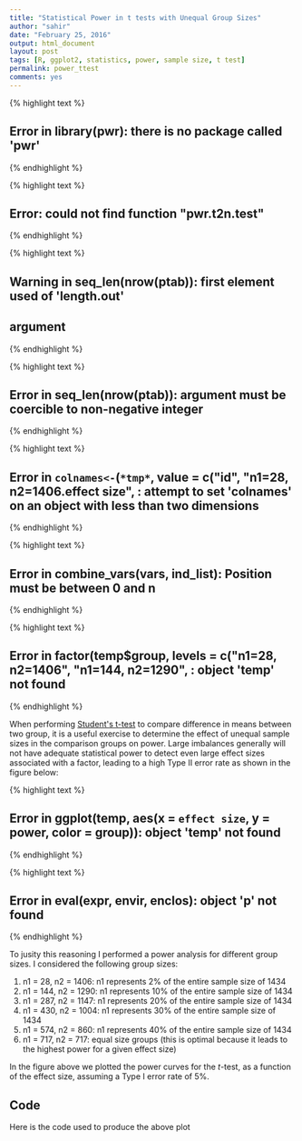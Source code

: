 ```yaml
---
title: "Statistical Power in t tests with Unequal Group Sizes"
author: "sahir"
date: "February 25, 2016"
output: html_document
layout: post
tags: [R, ggplot2, statistics, power, sample size, t test]
permalink: power_ttest
comments: yes
---
```



{% highlight text %}
## Error in library(pwr): there is no package called 'pwr'
{% endhighlight %}



{% highlight text %}
## Error: could not find function "pwr.t2n.test"
{% endhighlight %}



{% highlight text %}
## Warning in seq_len(nrow(ptab)): first element used of 'length.out'
## argument
{% endhighlight %}



{% highlight text %}
## Error in seq_len(nrow(ptab)): argument must be coercible to non-negative integer
{% endhighlight %}



{% highlight text %}
## Error in `colnames<-`(`*tmp*`, value = c("id", "n1=28, n2=1406.effect size", : attempt to set 'colnames' on an object with less than two dimensions
{% endhighlight %}



{% highlight text %}
## Error in combine_vars(vars, ind_list): Position must be between 0 and n
{% endhighlight %}



{% highlight text %}
## Error in factor(temp$group, levels = c("n1=28, n2=1406", "n1=144, n2=1290", : object 'temp' not found
{% endhighlight %}


When performing [Student's t-test](https://en.wikipedia.org/wiki/Student%27s_t-test) to compare difference in means between two group, it is a useful exercise to determine the effect of unequal sample sizes in the comparison groups on power. Large imbalances generally will not have adequate statistical power to detect even large effect sizes associated with a factor, leading to a high Type II error rate as shown in the figure below:


{% highlight text %}
## Error in ggplot(temp, aes(x = `effect size`, y = power, color = group)): object 'temp' not found
{% endhighlight %}



{% highlight text %}
## Error in eval(expr, envir, enclos): object 'p' not found
{% endhighlight %}

<!--more-->

To jusity this reasoning I performed a power analysis for different group sizes. I considered the following group sizes:

1. n1 = 28, n2 = 1406: n1 represents 2% of the entire sample size of 1434
2. n1 = 144, n2 = 1290: n1 represents 10% of the entire sample size of 1434
3. n1 = 287, n2 = 1147: n1 represents 20% of the entire sample size of 1434
4. n1 = 430, n2 = 1004: n1 represents 30% of the entire sample size of 1434
5. n1 = 574, n2 = 860: n1 represents 40% of the entire sample size of 1434
6. n1 = 717, n2 = 717: equal size groups (this is optimal because it leads to the highest power for a given effect size)

In the figure above we plotted the power curves for the $t$-test, as a function of the effect size, assuming a Type I error rate of 5%. 


## Code

Here is the code used to produce the above plot

<script src="https://gist.github.com/sahirbhatnagar/9507cc24983103ad9f14.js"></script>







